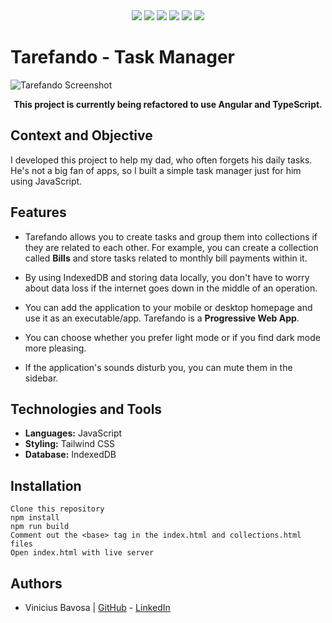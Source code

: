 <div align="center">
  <img src="https://img.shields.io/badge/status-refactoring-blue" />
  <img src="https://img.shields.io/badge/JavaScript-FFF?&logo=JavaScript&logoColor=yellow" />
  <img src="https://img.shields.io/badge/Tailwind-404D59?&logo=tailwindCSS&logoColor=white" />
  <img src="https://img.shields.io/badge/Visual_Studio_Code-0078D4?&logo=visual-studio-code&logoColor=white" />
  <img src="https://img.shields.io/badge/GitHub-181717?&logo=github&logoColor=white" />
  <img src="https://img.shields.io/badge/Figma-121212?&logo=figma&logoColor=red" />
</div>

# Tarefando - Task Manager

![Tarefando Screenshot](https://tinypic.host/images/2024/06/06/Tarefando-lightd802b183cd482a1d.png)
<p align="center"><strong>This project is currently being refactored to use Angular and TypeScript.</strong></p>

## Context and Objective

I developed this project to help my dad, who often forgets his daily tasks. He's not a big fan of apps, so I built a simple task manager just for him using JavaScript.


## Features

- Tarefando allows you to create tasks and group them into collections if they are related to each other. For example, you can create a collection called **Bills** and store tasks related to monthly bill payments within it.

- By using IndexedDB and storing data locally, you don't have to worry about data loss if the internet goes down in the middle of an operation.

- You can add the application to your mobile or desktop homepage and use it as an executable/app. Tarefando is a **Progressive Web App**.

- You can choose whether you prefer light mode or if you find dark mode more pleasing.

- If the application's sounds disturb you, you can mute them in the sidebar.


## Technologies and Tools

- **Languages:** JavaScript
- **Styling:** Tailwind CSS
- **Database:** IndexedDB

## Installation

```
Clone this repository
npm install
npm run build
Comment out the <base> tag in the index.html and collections.html files
Open index.html with live server
```

## Authors

- Vinicius Bavosa | [GitHub](https://github.com/viniciusbavosa) - [LinkedIn](https://linkedin.com/in/vinicius-bavosa-b94977298)
